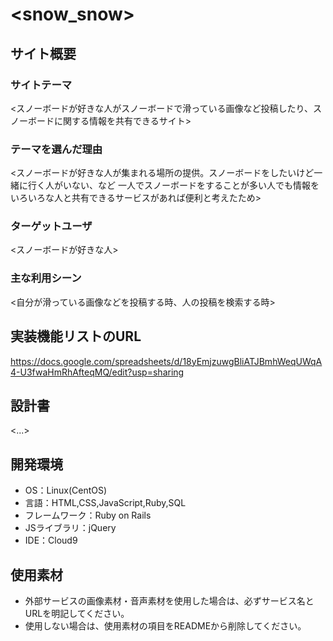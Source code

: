 # <snow_snow>

## サイト概要
### サイトテーマ
<スノーボードが好きな人がスノーボードで滑っている画像など投稿したり、スノーボードに関する情報を共有できるサイト>

### テーマを選んだ理由
<スノーボードが好きな人が集まれる場所の提供。スノーボードをしたいけど一緒に行く人がいない、など
一人でスノーボードをすることが多い人でも情報をいろいろな人と共有できるサービスがあれば便利と考えたため>

### ターゲットユーザ
<スノーボードが好きな人>

### 主な利用シーン
<自分が滑っている画像などを投稿する時、人の投稿を検索する時>

##  実装機能リストのURL
<https://docs.google.com/spreadsheets/d/18yEmjzuwgBliATJBmhWeqUWqA4-U3fwaHmRhAfteqMQ/edit?usp=sharing>

## 設計書
<...>

## 開発環境
- OS：Linux(CentOS)
- 言語：HTML,CSS,JavaScript,Ruby,SQL
- フレームワーク：Ruby on Rails
- JSライブラリ：jQuery
- IDE：Cloud9

## 使用素材
- 外部サービスの画像素材・音声素材を使用した場合は、必ずサービス名とURLを明記してください。
- 使用しない場合は、使用素材の項目をREADMEから削除してください。